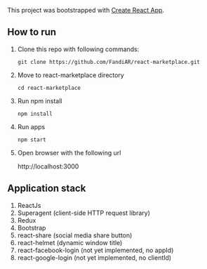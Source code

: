 This project was bootstrapped with [Create React App](https://github.com/facebook/create-react-app).

## How to run
1. Clone this repo with following commands:

    ```
    git clone https://github.com/FandiAR/react-marketplace.git
    ```
2. Move to react-marketplace directory 

    ```
    cd react-marketplace
    ```
3. Run npm install 

    ```
    npm install
    ```
4. Run apps 

    ```
    npm start
    ```
5. Open browser with the following url 

    http://localhost:3000


## Application stack

1. ReactJs
2. Superagent (client-side HTTP request library)
3. Redux
4. Bootstrap
5. react-share (social media share button)
6. react-helmet (dynamic window title)
7. react-facebook-login (not yet implemented, no appId)
8. react-google-login (not yet implemented, no clientId)